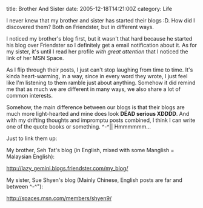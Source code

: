 title: Brother And Sister
date: 2005-12-18T14:21:00Z
category: Life

I never knew that my brother and sister has started their blogs :D. How did I discovered them? Both on Friendster, but in different ways.

I noticed my brother's blog first, but it wasn't that hard because he started his blog over Friendster so I definitely get a email notification about it.  As for my sister, it's until I read her profile *with great attention* that I noticed the link of her MSN Space.

As I flip through their posts, I just can't stop laughing from time to time. It's kinda heart-warming, in a way, since in every word they wrote, I just feel like I'm listening to them ramble just about anything. Somehow it did remind me that as much we are different in many ways, we also share a lot of common interests.

Somehow, the main difference between our blogs is that their blogs are much more light-hearted and mine does look **DEAD serious XDDDD**. And with my drifting thoughts and impromptu posts combined, I think I can write one of the quote books or something. ^-^|| Hmmmmmm…

Just to link them up:

My brother, Seh Tat's blog (in English, mixed with some Manglish = Malaysian English):

http://lazy_gemini.blogs.friendster.com/my_blog/

My sister, Sue Shyen's blog (Mainly Chinese, English posts are far and between ^-^"):

http://spaces.msn.com/members/shyen9/
